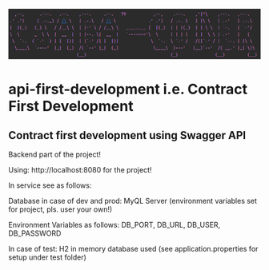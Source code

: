 ![img.png](img/img.png)

# api-first-development i.e. Contract First Development

## Contract first development using Swagger API

Backend part of the project!

Using: http://localhost:8080 for the project!

In service see as follows:

Database in case of dev and prod: MyQL Server (environment variables set for project, pls. user your own!)

Environment Variables as follows: DB_PORT, DB_URL, DB_USER, DB_PASSWORD

In case of test: H2 in memory database used (see application.properties for setup under test folder)